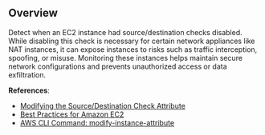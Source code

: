 ## Overview

Detect when an EC2 instance had source/destination checks disabled. While disabling this check is necessary for certain network appliances like NAT instances, it can expose instances to risks such as traffic interception, spoofing, or misuse. Monitoring these instances helps maintain secure network configurations and prevents unauthorized access or data exfiltration.

**References**:
- [Modifying the Source/Destination Check Attribute](https://docs.aws.amazon.com/AWSEC2/latest/UserGuide/ec2-instance-metadata.html#source-dest-check)
- [Best Practices for Amazon EC2](https://docs.aws.amazon.com/AWSEC2/latest/UserGuide/ec2-best-practices.html)
- [AWS CLI Command: modify-instance-attribute](https://awscli.amazonaws.com/v2/documentation/api/latest/reference/ec2/modify-instance-attribute.html)
